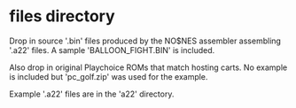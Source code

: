 # files directory

Drop in source '.bin' files produced by the NO$NES assembler assembling '.a22' files.
A sample 'BALLOON_FIGHT.BIN' is included.

Also drop in original Playchoice ROMs that match hosting carts. 
No example is included but 'pc_golf.zip' was used for the example.

Example '.a22' files are in the 'a22' directory. 
